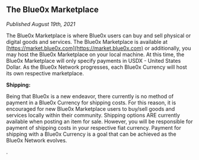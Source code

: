 ## **The Blue0x Marketplace** ##

_Published August 19th, 2021_

The Blue0x Marketplace is where Blue0x users can buy and sell physical or digital goods and services.  The Blue0x Marketplace is available at [https://market.blue0x.com](https://market.blue0x.com) or additionally, you may host the Blue0x Marketplace on your local machine.  At this time, the Blue0x Marketplace will only specify payments in USDX - United States Dollar.  As the Blue0x Network progresses, each Blue0x Currency will host its own respective marketplace.  

**Shipping:**

Being that Blue0x is a new endeavor, there currently is no method of payment in a Blue0x Currency for shipping costs.  For this reason, it is encouraged for new Blue0x Marketplace users to buy/sell goods and services locally within their community.  Shipping options ARE currently available when posting an item for sale.  However, you will be responsible for payment of shipping costs in your respective fiat currency.  Payment for shipping with a Blue0x Currency is a goal that can be achieved as the Blue0x Network evolves.






.

